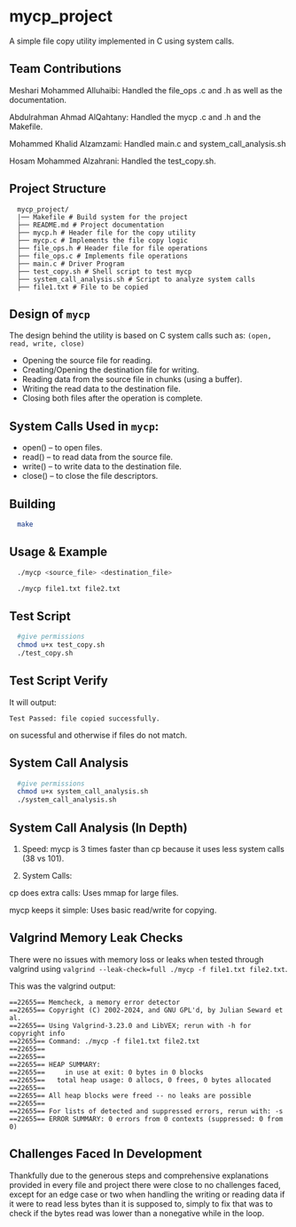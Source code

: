 # mycp_project

A simple file copy utility implemented in C using system calls.

## Team Contributions
Meshari Mohammed Alluhaibi: Handled the file_ops .c and .h as well as the documentation.

Abdulrahman Ahmad AlQahtany: Handled the mycp .c and .h and the Makefile.

Mohammed Khalid Alzamzami: Handled main.c and system_call_analysis.sh

Hosam Mohammed Alzahrani: Handled the test_copy.sh.

## Project Structure

```
  mycp_project/
  |── Makefile # Build system for the project
  ├── README.md # Project documentation
  ├── mycp.h # Header file for the copy utility
  ├── mycp.c # Implements the file copy logic
  ├── file_ops.h # Header file for file operations
  ├── file_ops.c # Implements file operations
  ├── main.c # Driver Program
  ├── test_copy.sh # Shell script to test mycp
  ├── system_call_analysis.sh # Script to analyze system calls
  ├── file1.txt # File to be copied
```
## Design of ```mycp```
The design behind the utility is based on C system calls such as: ```(open, read, write, close)```
- Opening the source file for reading.
- Creating/Opening the destination file for writing.
- Reading data from the source file in chunks (using a buffer).
- Writing the read data to the destination file.
- Closing both files after the operation is complete.

## System Calls Used in ```mycp```:

- open() – to open files.
- read() – to read data from the source file.
- write() – to write data to the destination file.
- close() – to close the file descriptors.

## Building

```sh
  make
```

## Usage & Example

```sh
  ./mycp <source_file> <destination_file>

  ./mycp file1.txt file2.txt
```

## Test Script
```sh
  #give permissions
  chmod u+x test_copy.sh
  ./test_copy.sh
```

## Test Script Verify
It will output:

```Test Passed: file copied successfully.``` 

on sucessful and otherwise if files do not match.

## System Call Analysis
```sh
  #give permissions
  chmod u+x system_call_analysis.sh
  ./system_call_analysis.sh
```

## System Call Analysis (In Depth)
1. Speed:
mycp is 3 times faster than cp because it uses less system calls (38 vs 101).

2. System Calls:

  cp does extra calls: Uses mmap for large files.

  mycp keeps it simple: Uses basic read/write for copying.

## Valgrind Memory Leak Checks
There were no issues with memory loss or leaks when tested through valgrind using ```valgrind --leak-check=full ./mycp -f
file1.txt file2.txt```.

This was the valgrind output:
```
==22655== Memcheck, a memory error detector
==22655== Copyright (C) 2002-2024, and GNU GPL'd, by Julian Seward et al.
==22655== Using Valgrind-3.23.0 and LibVEX; rerun with -h for copyright info
==22655== Command: ./mycp -f file1.txt file2.txt
==22655== 
==22655== 
==22655== HEAP SUMMARY:
==22655==     in use at exit: 0 bytes in 0 blocks
==22655==   total heap usage: 0 allocs, 0 frees, 0 bytes allocated
==22655== 
==22655== All heap blocks were freed -- no leaks are possible
==22655== 
==22655== For lists of detected and suppressed errors, rerun with: -s
==22655== ERROR SUMMARY: 0 errors from 0 contexts (suppressed: 0 from 0)
```

## Challenges Faced In Development
Thankfully due to the generous steps and comprehensive explanations provided in every file and project there were close to no challenges faced, except for an edge case or two when handling the writing or reading data if it were to read less bytes than it is supposed to, simply to fix that was to check if the bytes read was lower than a nonegative while in the loop.
